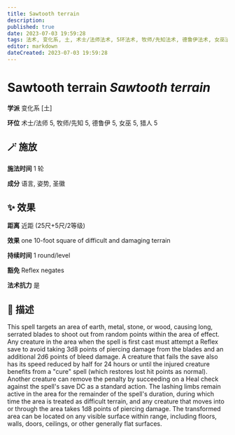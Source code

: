 ```yaml
---
title: Sawtooth terrain
description: 
published: true
date: 2023-07-03 19:59:28
tags: 法术, 变化系, 土, 术士/法师法术, 5环法术, 牧师/先知法术, 德鲁伊法术, 女巫法术, 猎人法术
editor: markdown
dateCreated: 2023-07-03 19:59:28
---
```


# **Sawtooth terrain** *Sawtooth terrain*

**学派** 变化系 \[土\] 

**环位** 术士/法师 5, 牧师/先知 5, 德鲁伊 5, 女巫 5, 猎人 5

## 🪄 施放

**施法时间** 1 轮

**成分** 语言, 姿势, 圣徽

## ✨ 效果  

**距离** 近距 (25尺+5尺/2等级) 

**效果** one 10-foot square of difficult and damaging terrain 

**持续时间** 1 round/level 

**豁免** Reflex negates

**法术抗力** 是

## 📖 描述

This spell targets an area of earth, metal, stone, or wood, causing long, serrated blades to shoot out from random points within the area of effect. Any creature in the area when the spell is first cast must attempt a Reflex save to avoid taking 3d8 points of piercing damage from the blades and an additional 2d6 points of bleed damage. A creature that fails the save also has its speed reduced by half for 24 hours or until the injured creature benefits from a "cure" spell (which restores lost hit points as normal). Another creature can remove the penalty by succeeding on a Heal check against the spell's save DC as a standard action. The lashing limbs remain active in the area for the remainder of the spell's duration, during which time the area is treated as difficult terrain, and any creature that moves into or through the area takes 1d8 points of piercing damage. The transformed area can be located on any visible surface within range, including floors, walls, doors, ceilings, or other generally flat surfaces.
    